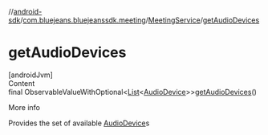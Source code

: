 //[android-sdk](../../../index.md)/[com.bluejeans.bluejeanssdk.meeting](../index.md)/[MeetingService](index.md)/[getAudioDevices](get-audio-devices.md)



# getAudioDevices  
[androidJvm]  
Content  
final ObservableValueWithOptional<[List](https://developer.android.com/reference/kotlin/java/util/List.html)<[AudioDevice](../-audio-device/index.md)>>[getAudioDevices](get-audio-devices.md)()  
  
More info  


Provides the set of available [AudioDevice](../-audio-device/index.md)s

  



